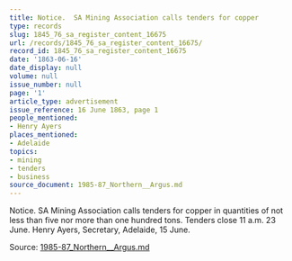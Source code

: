 ```yaml
---
title: Notice.  SA Mining Association calls tenders for copper
type: records
slug: 1845_76_sa_register_content_16675
url: /records/1845_76_sa_register_content_16675/
record_id: 1845_76_sa_register_content_16675
date: '1863-06-16'
date_display: null
volume: null
issue_number: null
page: '1'
article_type: advertisement
issue_reference: 16 June 1863, page 1
people_mentioned:
- Henry Ayers
places_mentioned:
- Adelaide
topics:
- mining
- tenders
- business
source_document: 1985-87_Northern__Argus.md
---
```


Notice.  SA Mining Association calls tenders for copper in quantities of not less than five nor more than one hundred tons.  Tenders close 11 a.m. 23 June.  Henry Ayers, Secretary, Adelaide, 15 June.

Source: [1985-87_Northern__Argus.md](/downloads/markdown/1985-87_Northern__Argus.md)

